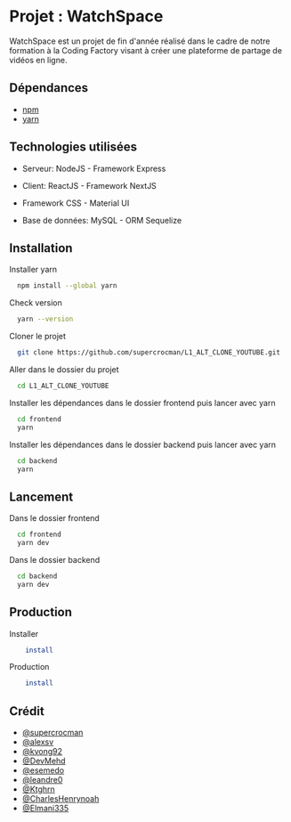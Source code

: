 
# Projet : WatchSpace

WatchSpace est un projet de fin d'année réalisé dans le cadre de notre formation à la Coding Factory visant à créer une plateforme de partage de vidéos en ligne. 


## Dépendances

- [npm](https://docs.npmjs.com/downloading-and-installing-node-js-and-npm)
- [yarn](https://classic.yarnpkg.com/lang/en/docs/install/)


## Technologies utilisées

- Serveur: NodeJS - Framework Express

- Client: ReactJS - Framework NextJS

- Framework CSS - Material UI

- Base de données: MySQL - ORM Sequelize


## Installation

Installer yarn

```bash
  npm install --global yarn
```

Check version
```bash
  yarn --version
```

Cloner le projet

```bash
  git clone https://github.com/supercrocman/L1_ALT_CLONE_YOUTUBE.git
```

Aller dans le dossier du projet

```bash
  cd L1_ALT_CLONE_YOUTUBE
```


Installer les dépendances dans le dossier frontend puis lancer avec yarn

```bash
  cd frontend
  yarn
```

Installer les dépendances dans le dossier backend puis lancer avec yarn

```bash
  cd backend
  yarn
```


## Lancement

Dans le dossier frontend
```bash
  cd frontend
  yarn dev
```
Dans le dossier backend
```bash
  cd backend
  yarn dev
```


## Production

Installer 

```bash
    install
```

Production
```bash
    install
```
## Crédit

- [@supercrocman](https://github.com/supercrocman/)
- [@alexsv](https://github.com/alxesv/)
- [@kvong92](https://github.com/kvong92/)
- [@DevMehd](https://github.com/DevMehd/)
- [@esemedo](https://github.com/esemedo/)
- [@leandre0](https://github.com/leandre0/)
- [@Ktghrn](https://github.com/Ktghrn/)
- [@CharlesHenrynoah](https://github.com/CharlesHenrynoah/)
- [@Elmani335](https://github.com/Elmani335/)